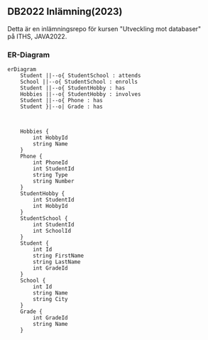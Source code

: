## DB2022 Inlämning(2023)

Detta är en inlämningsrepo för kursen "Utveckling mot databaser"   
på ITHS, JAVA2022.   
  
### ER-Diagram  
  
```mermaid
erDiagram
    Student ||--o{ StudentSchool : attends
    School ||--o{ StudentSchool : enrolls
    Student ||--o{ StudentHobby : has
    Hobbies ||--o{ StudentHobby : involves
    Student ||--o{ Phone : has
    Student }|--o| Grade : has



    Hobbies {
    	int HobbyId
		string Name
    }
    Phone {
    	int PhoneId
		int StudentId
		string Type
		string Number
    }
    StudentHobby {
	  	int StudentId
	  	int HobbyId 
    }
    StudentSchool {
        int StudentId
        int SchoolId
    }
    Student {
        int Id
        string FirstName
        string LastName
        int GradeId
    }
    School {
        int Id
        string Name
        string City
    }
    Grade {
        int GradeId
        string Name
    }
```
